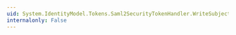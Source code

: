 ```yaml
---
uid: System.IdentityModel.Tokens.Saml2SecurityTokenHandler.WriteSubject(System.Xml.XmlWriter,System.IdentityModel.Tokens.Saml2Subject)
internalonly: False
---
```

